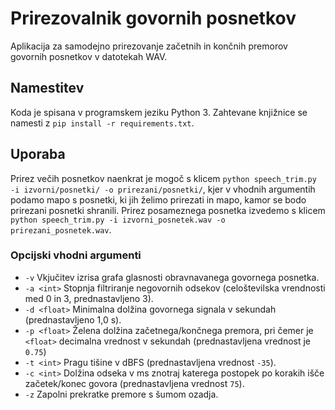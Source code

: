 # Prirezovalnik govornih posnetkov

Aplikacija za samodejno prirezovanje začetnih in končnih premorov govornih posnetkov v datotekah WAV.

## Namestitev

Koda je spisana v programskem jeziku Python 3. Zahtevane knjižnice se namesti z ```pip install -r requirements.txt```.
<!---
V izogib težavam pri namestitvi zahtevanih programskih knjižnic sta pripravljeni izvršljivi datoteki za okolje [Windows](https://unilj-my.sharepoint.com/:u:/g/personal/janezkrfe_fe1_uni-lj_si/EZNE4FE9vHlErIyNJI7MmboBDRC2fjsmiouwnVN1gal36g?e=myZSo4) in [Linux](https://unilj-my.sharepoint.com/:u:/g/personal/janezkrfe_fe1_uni-lj_si/ERn_1ke8rhJDs35dFGoRV6UBoRM8spPcX4BR8TEDmj7fJQ?e=we7aCz), ki ne potrebujeta namestitve knjižnic. Izvršljva datoteka se nahaja znotraj stisnjene mape na prejšnji povezavi in se je ne sme premikati napram ostalim knjižnicam v mapi. Po razširitvi mape .zip, izvršljivo datoteko v okolju Windows kličemo z ukazom ```speech_trim.exe <vhodni argumenti>```, v okolju Linux pa z ```./speech_trim <vhodni argumenti>```, pri čemer so vodni argumenti enaki kot pri klicu Python skripte, opisanem v nadaljevanju.
-->
## Uporaba

Prirez večih posnetkov naenkrat je mogoč s klicem ```python speech_trim.py -i izvorni/posnetki/ -o prirezani/posnetki/```, kjer v vhodnih argumentih podamo mapo s posnetki, ki jih želimo prirezati in mapo, kamor se bodo prirezani posnetki shranili. Prirez posameznega posnetka izvedemo s klicem  ```python speech_trim.py -i izvorni_posnetek.wav -o prirezani_posnetek.wav```.

### Opcijski vhodni argumenti

* ```-v``` Vkjučitev izrisa grafa glasnosti obravnavanega govornega posnetka.
* ```-a <int>``` Stopnja filtriranje negovornih odsekov (celoštevilska vrendnosti med 0 in 3, prednastavljeno 3).
* ```-d <float>``` Minimalna dolžina govornega signala v sekundah (prednastavljeno 1,0 s).
* ```-p <float>``` Želena dolžina začetnega/končnega premora, pri čemer je ```<float>``` decimalna vrednost v sekundah (prednastavljena vrednost je ```0.75```)
* ```-t <int>``` Pragu tišine v dBFS (prednastavljena vrednost ```-35```). 
* ```-c <int>``` Dolžina odseka v ms znotraj katerega postopek po korakih išče začetek/konec govora (prednastavljena vrednost ```75```).
* ```-z``` Zapolni prekratke premore s šumom ozadja.
